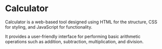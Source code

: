 # Calculator

 Calculator is a web-based tool designed using HTML for the structure, CSS for styling, and JavaScript for functionality. 

 It provides a user-friendly interface for performing basic arithmetic operations such as addition, subtraction, multiplication, and division.
